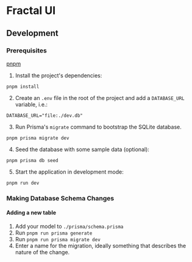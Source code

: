 # Fractal UI

## Development

### Prerequisites

[pnpm](https://pnpm.io/)

1. Install the project's dependencies:
```shell
pnpm install
```

2. Create an `.env` file in the root of the project and add a `DATABASE_URL` variable, i.e.:
```shell
DATABASE_URL="file:./dev.db"
```

3. Run Prisma's `migrate` command to bootstrap the SQLite database.
```shell
pnpm prisma migrate dev
```

4. Seed the database with some sample data (optional):
```shell
pnpm prisma db seed
```

5. Start the application in development mode:
```shell
pnpm run dev
```

### Making Database Schema Changes

#### Adding a new table

1. Add your model to `./prisma/schema.prisma`
2. Run `pnpm run prisma generate`
3. Run `pnpm run prisma migrate dev`
4. Enter a name for the migration, ideally something that describes the nature of the change.